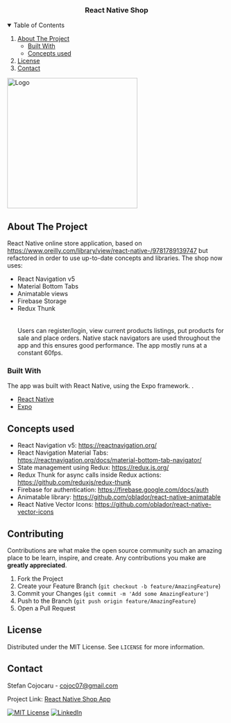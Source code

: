 
<!-- PROJECT LOGO -->
<br />
<p align="center">
  <a href="https://github.com/othneildrew/Best-README-Template">
    
  </a>

  <h3 align="center">React Native Shop </h3>



<!-- TABLE OF CONTENTS -->
<details open="open">
  <summary>Table of Contents</summary>
  <ol>
    <li>
      <a href="#about-the-project">About The Project</a>
      <ul>
        <li><a href="#built-with">Built With</a></li>
        <li><a href="#concepts-used">Concepts used</a></li>
      </ul>
    </li>
    <li><a href="#license">License</a></li>
    <li><a href="#contact">Contact</a></li>
  </ol>
</details>

<img src="shop.gif" alt="Logo" width="300">

<!-- ABOUT THE PROJECT -->
## About The Project

React Native online store application, based on https://www.oreilly.com/library/view/react-native-/9781789139747 but refactored in order to use up-to-date concepts and libraries.
The shop now uses:
- React Navigation v5
- Material Bottom Tabs
- Animatable views
- Firebase Storage
- Redux Thunk <br><br><br>
Users can register/login, view current products listings, put products for sale and place orders.
Native stack navigators are used throughout the app and this ensures good performance. The app mostly runs at a constant 60fps.

### Built With

The app was built with React Native, using the Expo framework. .
* [React Native](https://reactnative.dev/)
* [Expo](https://expo.io/)



<!-- GETTING STARTED -->
## Concepts used

* React Navigation v5: https://reactnavigation.org/
* React Navigation Material Tabs: https://reactnavigation.org/docs/material-bottom-tab-navigator/
* State management using Redux: https://redux.js.org/
* Redux Thunk for async calls inside Redux actions: https://github.com/reduxjs/redux-thunk 
* Firebase for authentication: https://firebase.google.com/docs/auth
* Animatable library: https://github.com/oblador/react-native-animatable
* React Native Vector Icons: https://github.com/oblador/react-native-vector-icons

<!-- CONTRIBUTING -->
## Contributing

Contributions are what make the open source community such an amazing place to be learn, inspire, and create. Any contributions you make are **greatly appreciated**.

1. Fork the Project
2. Create your Feature Branch (`git checkout -b feature/AmazingFeature`)
3. Commit your Changes (`git commit -m 'Add some AmazingFeature'`)
4. Push to the Branch (`git push origin feature/AmazingFeature`)
5. Open a Pull Request



<!-- LICENSE -->
## License

Distributed under the MIT License. See `LICENSE` for more information.



<!-- CONTACT -->
## Contact

Stefan Cojocaru - cojoc07@gmail.com

Project Link: [React Native Shop App](https://github.com/cojoc07/ReactNativeShopApp)


[![MIT License][license-shield]][license-url]
[![LinkedIn][linkedin-shield]][linkedin-url]

<!-- MARKDOWN LINKS & IMAGES -->
<!-- https://www.markdownguide.org/basic-syntax/#reference-style-links -->
[contributors-shield]: https://img.shields.io/github/contributors/othneildrew/Best-README-Template.svg?style=for-the-badge
[contributors-url]: https://github.com/othneildrew/Best-README-Template/graphs/contributors
[forks-shield]: https://img.shields.io/github/forks/othneildrew/Best-README-Template.svg?style=for-the-badge
[forks-url]: https://github.com/othneildrew/Best-README-Template/network/members
[stars-shield]: https://img.shields.io/github/stars/othneildrew/Best-README-Template.svg?style=for-the-badge
[stars-url]: https://github.com/othneildrew/Best-README-Template/stargazers
[issues-shield]: https://img.shields.io/github/issues/othneildrew/Best-README-Template.svg?style=for-the-badge
[issues-url]: https://github.com/othneildrew/Best-README-Template/issues
[license-shield]: https://img.shields.io/github/license/othneildrew/Best-README-Template.svg?style=for-the-badge
[license-url]: https://opensource.org/licenses/MIT
[linkedin-shield]: https://img.shields.io/badge/-LinkedIn-black.svg?style=for-the-badge&logo=linkedin&colorB=555
[linkedin-url]: https://linkedin.com/in/stefangeorgecojocaru
[product-screenshot]: app.png

